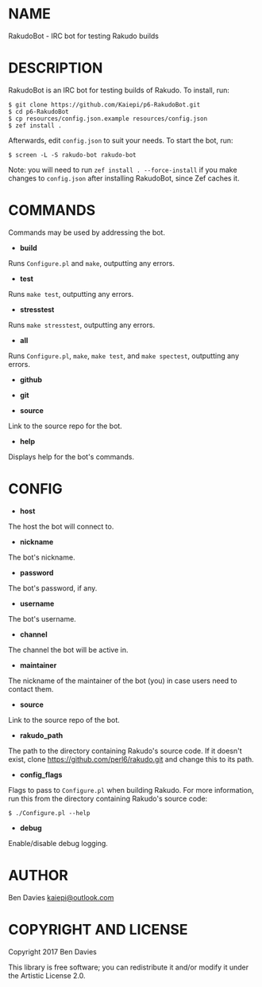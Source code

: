 NAME
====

RakudoBot - IRC bot for testing Rakudo builds

DESCRIPTION
===========

RakudoBot is an IRC bot for testing builds of Rakudo. To install, run:

    $ git clone https://github.com/Kaiepi/p6-RakudoBot.git
    $ cd p6-RakudoBot
    $ cp resources/config.json.example resources/config.json
    $ zef install .

Afterwards, edit `config.json` to suit your needs. To start the bot, run:

    $ screen -L -S rakudo-bot rakudo-bot

Note: you will need to run `zef install . --force-install` if you make changes to `config.json` after installing RakudoBot, since Zef caches it.

COMMANDS
========

Commands may be used by addressing the bot.

  * **build**

Runs `Configure.pl` and `make`, outputting any errors.

  * **test**

Runs `make test`, outputting any errors.

  * **stresstest**

Runs `make stresstest`, outputting any errors.

  * **all**

Runs `Configure.pl`, `make`, `make test`, and `make spectest`, outputting any errors.

  * **github**

  * **git**

  * **source**

Link to the source repo for the bot.

  * **help**

Displays help for the bot's commands.

CONFIG
======

  * **host**

The host the bot will connect to.

  * **nickname**

The bot's nickname.

  * **password**

The bot's password, if any.

  * **username**

The bot's username.

  * **channel**

The channel the bot will be active in.

  * **maintainer**

The nickname of the maintainer of the bot (you) in case users need to contact them.

  * **source**

Link to the source repo of the bot.

  * **rakudo_path**

The path to the directory containing Rakudo's source code. If it doesn't exist, clone <https://github.com/perl6/rakudo.git> and change this to its path.

  * **config_flags**

Flags to pass to `Configure.pl` when building Rakudo. For more information, run this from the directory containing Rakudo's source code:

    $ ./Configure.pl --help

  * **debug**

Enable/disable debug logging.

AUTHOR
======

Ben Davies <kaiepi@outlook.com>

COPYRIGHT AND LICENSE
=====================

Copyright 2017 Ben Davies

This library is free software; you can redistribute it and/or modify it under the Artistic License 2.0.

